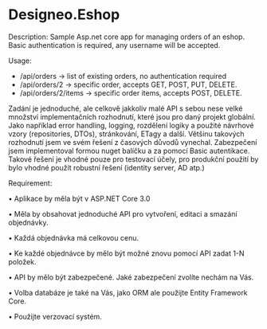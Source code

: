 # Designeo.Eshop

Description: Sample Asp.net core app for managing orders of an eshop. Basic authentication is required, any username will be accepted.

Usage:
* /api/orders -> list of existing orders, no authentication required
* /api/orders/2 -> specific order, accepts GET, POST, PUT, DELETE. 
* /api/orders/2/items -> specific order items, accepts POST, DELETE. 

Zadání je jednoduché, ale celkově jakkoliv malé API s sebou nese velké množství implementačních rozhodnutí, které jsou pro daný projekt globální. Jako například error handling, logging, rozdělení logiky a použité návrhové vzory (repositories, DTOs), stránkování, ETagy a další. Většinu takových rozhodnutí jsem ve svém řešení z časových důvodů vynechal. Zabezpečení jsem implementoval formou nuget balíčku a za pomocí Basic autentikace. Takové řešení je vhodné pouze pro testovací účely, pro produkční použití by bylo vhodné použít robustní řešení (identity server, AD atp.) 

Requirement:

•             Aplikace by měla být v ASP.NET Core 3.0

•             Měla by obsahovat jednoduché API pro vytvoření, editaci a smazání objednávky.

•             Každá objednávka má celkovou cenu.

•             Ke každé objednávce by mělo být možné znovu pomocí API zadat 1-N položek.

•             API by mělo být zabezpečené. Jaké zabezpečení zvolíte nechám na Vás.

•             Volba databáze je také na Vás, jako ORM ale použijte Entity Framework Core.

•             Použijte verzovací systém.

